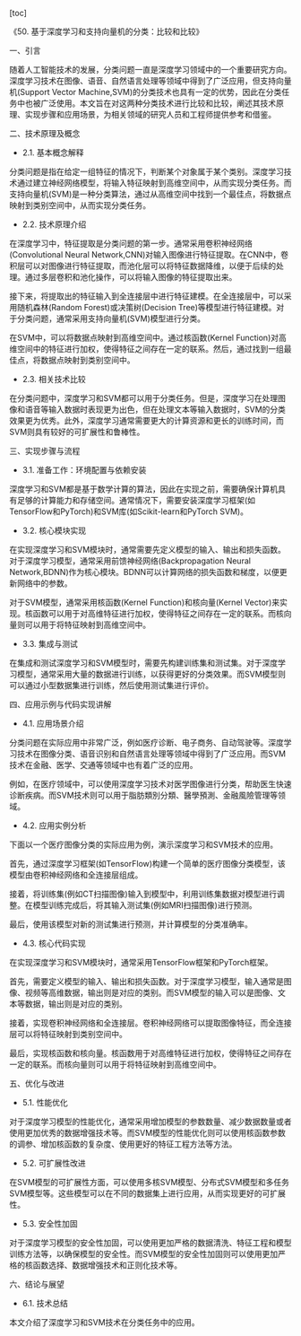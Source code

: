
[toc]                    
                
                
《50. 基于深度学习和支持向量机的分类：比较和比较》

一、引言

随着人工智能技术的发展，分类问题一直是深度学习领域中的一个重要研究方向。深度学习技术在图像、语音、自然语言处理等领域中得到了广泛应用，但支持向量机(Support Vector Machine,SVM)的分类技术也具有一定的优势，因此在分类任务中也被广泛使用。本文旨在对这两种分类技术进行比较和比较，阐述其技术原理、实现步骤和应用场景，为相关领域的研究人员和工程师提供参考和借鉴。

二、技术原理及概念

- 2.1. 基本概念解释

分类问题是指在给定一组特征的情况下，判断某个对象属于某个类别。深度学习技术通过建立神经网络模型，将输入特征映射到高维空间中，从而实现分类任务。而支持向量机(SVM)是一种分类算法，通过从高维空间中找到一个最佳点，将数据点映射到类别空间中，从而实现分类任务。

- 2.2. 技术原理介绍

在深度学习中，特征提取是分类问题的第一步。通常采用卷积神经网络(Convolutional Neural Network,CNN)对输入图像进行特征提取。在CNN中，卷积层可以对图像进行特征提取，而池化层可以将特征数据降维，以便于后续的处理。通过多层卷积和池化操作，可以将输入图像的特征提取出来。

接下来，将提取出的特征输入到全连接层中进行特征建模。在全连接层中，可以采用随机森林(Random Forest)或决策树(Decision Tree)等模型进行特征建模。对于分类问题，通常采用支持向量机(SVM)模型进行分类。

在SVM中，可以将数据点映射到高维空间中。通过核函数(Kernel Function)对高维空间中的特征进行加权，使得特征之间存在一定的联系。然后，通过找到一组最佳点，将数据点映射到类别空间中。

- 2.3. 相关技术比较

在分类问题中，深度学习和SVM都可以用于分类任务。但是，深度学习在处理图像和语音等输入数据时表现更为出色，但在处理文本等输入数据时，SVM的分类效果更为优秀。此外，深度学习通常需要更大的计算资源和更长的训练时间，而SVM则具有较好的可扩展性和鲁棒性。

三、实现步骤与流程

- 3.1. 准备工作：环境配置与依赖安装

深度学习和SVM都是基于数学计算的算法，因此在实现之前，需要确保计算机具有足够的计算能力和存储空间。通常情况下，需要安装深度学习框架(如TensorFlow和PyTorch)和SVM库(如Scikit-learn和PyTorch SVM)。

- 3.2. 核心模块实现

在实现深度学习和SVM模块时，通常需要先定义模型的输入、输出和损失函数。对于深度学习模型，通常采用前馈神经网络(Backpropagation Neural Network,BDNN)作为核心模块。BDNN可以计算网络的损失函数和梯度，以便更新网络中的参数。

对于SVM模型，通常采用核函数(Kernel Function)和核向量(Kernel Vector)来实现。核函数可以用于对高维特征进行加权，使得特征之间存在一定的联系。而核向量则可以用于将特征映射到高维空间中。

- 3.3. 集成与测试

在集成和测试深度学习和SVM模型时，需要先构建训练集和测试集。对于深度学习模型，通常采用大量的数据进行训练，以获得更好的分类效果。而SVM模型则可以通过小型数据集进行训练，然后使用测试集进行评价。

四、应用示例与代码实现讲解

- 4.1. 应用场景介绍

分类问题在实际应用中非常广泛，例如医疗诊断、电子商务、自动驾驶等。深度学习技术在图像分类、语音识别和自然语言处理等领域中得到了广泛应用。而SVM技术在金融、医学、交通等领域中也有着广泛的应用。

例如，在医疗领域中，可以使用深度学习技术对医学图像进行分类，帮助医生快速诊断疾病。而SVM技术则可以用于脂肪類別分類、醫學預測、金融風險管理等领域。

- 4.2. 应用实例分析

下面以一个医疗图像分类的实际应用为例，演示深度学习和SVM技术的应用。

首先，通过深度学习框架(如TensorFlow)构建一个简单的医疗图像分类模型，该模型由卷积神经网络和全连接层组成。

接着，将训练集(例如CT扫描图像)输入到模型中，利用训练集数据对模型进行调整。在模型训练完成后，将其输入测试集(例如MRI扫描图像)进行预测。

最后，使用该模型对新的测试集进行预测，并计算模型的分类准确率。

- 4.3. 核心代码实现

在实现深度学习和SVM模块时，通常采用TensorFlow框架和PyTorch框架。

首先，需要定义模型的输入、输出和损失函数。对于深度学习模型，输入通常是图像、视频等高维数据，输出则是对应的类别。而SVM模型的输入可以是图像、文本等数据，输出则是对应的类别。

接着，实现卷积神经网络和全连接层。卷积神经网络可以提取图像特征，而全连接层可以将特征映射到类别空间中。

最后，实现核函数和核向量。核函数用于对高维特征进行加权，使得特征之间存在一定的联系。而核向量则可以用于将特征映射到高维空间中。

五、优化与改进

- 5.1. 性能优化

对于深度学习模型的性能优化，通常采用增加模型的参数数量、减少数据数量或者使用更加优秀的数据增强技术等。而SVM模型的性能优化则可以使用核函数参数的调参、增加核函数的复杂度、使用更好的特征工程方法等方法。

- 5.2. 可扩展性改进

在SVM模型的可扩展性方面，可以使用多核SVM模型、分布式SVM模型和多任务SVM模型等。这些模型可以在不同的数据集上进行应用，从而实现更好的可扩展性。

- 5.3. 安全性加固

对于深度学习模型的安全性加固，可以使用更加严格的数据清洗、特征工程和模型训练方法等，以确保模型的安全性。而SVM模型的安全性加固则可以使用更加严格的核函数选择、数据增强技术和正则化技术等。

六、结论与展望

- 6.1. 技术总结

本文介绍了深度学习和SVM技术在分类任务中的应用。

